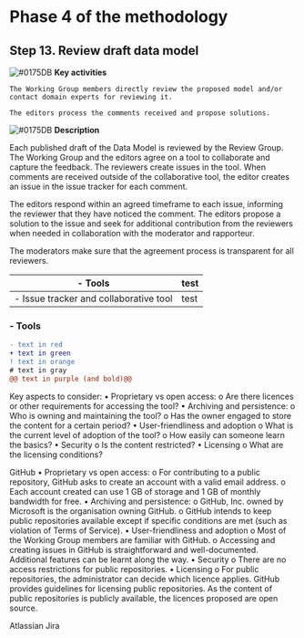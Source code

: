 # Phase 4 of the methodology
## Step 13. Review draft data model

![#0175DB](https://via.placeholder.com/15/0175DB?text=+) **Key activities**
```
The Working Group members directly review the proposed model and/or contact domain experts for reviewing it.

The editors process the comments received and propose solutions.
```

![#0175DB](https://via.placeholder.com/15/0175DB?text=+) **Description**

Each published draft of the Data Model is reviewed by the Review Group. 
The Working Group and the editors agree on a tool to collaborate and capture the feedback.
The reviewers create issues in the tool. When comments are received outside of the collaborative tool, the editor creates an issue in the issue tracker for each comment. 

The editors respond within an agreed timeframe to each issue, informing the reviewer that they have noticed the comment. The editors propose a solution to the issue and seek for additional contribution from the reviewers when needed in collaboration with the moderator and rapporteur.

The moderators make sure that the agreement process is transparent for all reviewers.


|- Tools|test|
|---|---|
| - Issue tracker and collaborative tool|test|
### - Tools


```diff
- text in red
+ text in green
! text in orange
# text in gray
@@ text in purple (and bold)@@
```

Key aspects to consider:
•	Proprietary vs open access: 
o	Are there licences or other requirements for accessing the tool? 
•	Archiving and persistence: 
o	Who is owning and maintaining the tool? 
o	Has the owner engaged to store the content for a certain period? 
•	User-friendliness and adoption
o	What is the current level of adoption of the tool?
o	How easily can someone learn the basics?
•	Security
o	Is the content restricted?
•	Licensing
o	What are the licensing conditions?

GitHub
•	Proprietary vs open access: 
o	For contributing to a public repository, GitHub asks to create an account with a valid email address. 
o	Each account created can use 1 GB of storage and 1 GB of monthly bandwidth for free.
•	Archiving and persistence: 
o	GitHub, Inc. owned by Microsoft is the organisation owning GitHub.
o	GitHub intends to keep public repositories available except if specific conditions are met (such as violation of Terms of Service).
•	User-friendliness and adoption
o	Most of the Working Group members are familiar with GitHub.
o	Accessing and creating issues in GitHub is straightforward and well-documented. Additional features can be learnt along the way.
•	Security
o	There are no access restrictions for public repositories. 
•	Licensing
o	For public repositories, the administrator can decide which licence applies. GitHub provides guidelines for licensing public repositories. As the content of public repositories is publicly available, the licences proposed are open source.

Atlassian Jira
```

